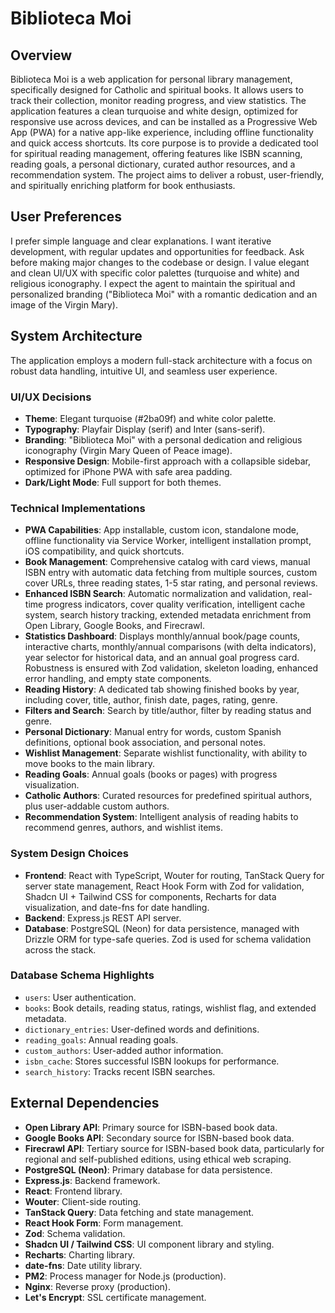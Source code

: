 # Biblioteca Moi

## Overview
Biblioteca Moi is a web application for personal library management, specifically designed for Catholic and spiritual books. It allows users to track their collection, monitor reading progress, and view statistics. The application features a clean turquoise and white design, optimized for responsive use across devices, and can be installed as a Progressive Web App (PWA) for a native app-like experience, including offline functionality and quick access shortcuts. Its core purpose is to provide a dedicated tool for spiritual reading management, offering features like ISBN scanning, reading goals, a personal dictionary, curated author resources, and a recommendation system. The project aims to deliver a robust, user-friendly, and spiritually enriching platform for book enthusiasts.

## User Preferences
I prefer simple language and clear explanations. I want iterative development, with regular updates and opportunities for feedback. Ask before making major changes to the codebase or design. I value elegant and clean UI/UX with specific color palettes (turquoise and white) and religious iconography. I expect the agent to maintain the spiritual and personalized branding ("Biblioteca Moi" with a romantic dedication and an image of the Virgin Mary).

## System Architecture
The application employs a modern full-stack architecture with a focus on robust data handling, intuitive UI, and seamless user experience.

### UI/UX Decisions
- **Theme**: Elegant turquoise (#2ba09f) and white color palette.
- **Typography**: Playfair Display (serif) and Inter (sans-serif).
- **Branding**: "Biblioteca Moi" with a personal dedication and religious iconography (Virgin Mary Queen of Peace image).
- **Responsive Design**: Mobile-first approach with a collapsible sidebar, optimized for iPhone PWA with safe area padding.
- **Dark/Light Mode**: Full support for both themes.

### Technical Implementations
- **PWA Capabilities**: App installable, custom icon, standalone mode, offline functionality via Service Worker, intelligent installation prompt, iOS compatibility, and quick shortcuts.
- **Book Management**: Comprehensive catalog with card views, manual ISBN entry with automatic data fetching from multiple sources, custom cover URLs, three reading states, 1-5 star rating, and personal reviews.
- **Enhanced ISBN Search**: Automatic normalization and validation, real-time progress indicators, cover quality verification, intelligent cache system, search history tracking, extended metadata enrichment from Open Library, Google Books, and Firecrawl.
- **Statistics Dashboard**: Displays monthly/annual book/page counts, interactive charts, monthly/annual comparisons (with delta indicators), year selector for historical data, and an annual goal progress card. Robustness is ensured with Zod validation, skeleton loading, enhanced error handling, and empty state components.
- **Reading History**: A dedicated tab showing finished books by year, including cover, title, author, finish date, pages, rating, genre.
- **Filters and Search**: Search by title/author, filter by reading status and genre.
- **Personal Dictionary**: Manual entry for words, custom Spanish definitions, optional book association, and personal notes.
- **Wishlist Management**: Separate wishlist functionality, with ability to move books to the main library.
- **Reading Goals**: Annual goals (books or pages) with progress visualization.
- **Catholic Authors**: Curated resources for predefined spiritual authors, plus user-addable custom authors.
- **Recommendation System**: Intelligent analysis of reading habits to recommend genres, authors, and wishlist items.

### System Design Choices
- **Frontend**: React with TypeScript, Wouter for routing, TanStack Query for server state management, React Hook Form with Zod for validation, Shadcn UI + Tailwind CSS for components, Recharts for data visualization, and date-fns for date handling.
- **Backend**: Express.js REST API server.
- **Database**: PostgreSQL (Neon) for data persistence, managed with Drizzle ORM for type-safe queries. Zod is used for schema validation across the stack.

### Database Schema Highlights
- `users`: User authentication.
- `books`: Book details, reading status, ratings, wishlist flag, and extended metadata.
- `dictionary_entries`: User-defined words and definitions.
- `reading_goals`: Annual reading goals.
- `custom_authors`: User-added author information.
- `isbn_cache`: Stores successful ISBN lookups for performance.
- `search_history`: Tracks recent ISBN searches.

## External Dependencies
- **Open Library API**: Primary source for ISBN-based book data.
- **Google Books API**: Secondary source for ISBN-based book data.
- **Firecrawl API**: Tertiary source for ISBN-based book data, particularly for regional and self-published editions, using ethical web scraping.
- **PostgreSQL (Neon)**: Primary database for data persistence.
- **Express.js**: Backend framework.
- **React**: Frontend library.
- **Wouter**: Client-side routing.
- **TanStack Query**: Data fetching and state management.
- **React Hook Form**: Form management.
- **Zod**: Schema validation.
- **Shadcn UI / Tailwind CSS**: UI component library and styling.
- **Recharts**: Charting library.
- **date-fns**: Date utility library.
- **PM2**: Process manager for Node.js (production).
- **Nginx**: Reverse proxy (production).
- **Let's Encrypt**: SSL certificate management.